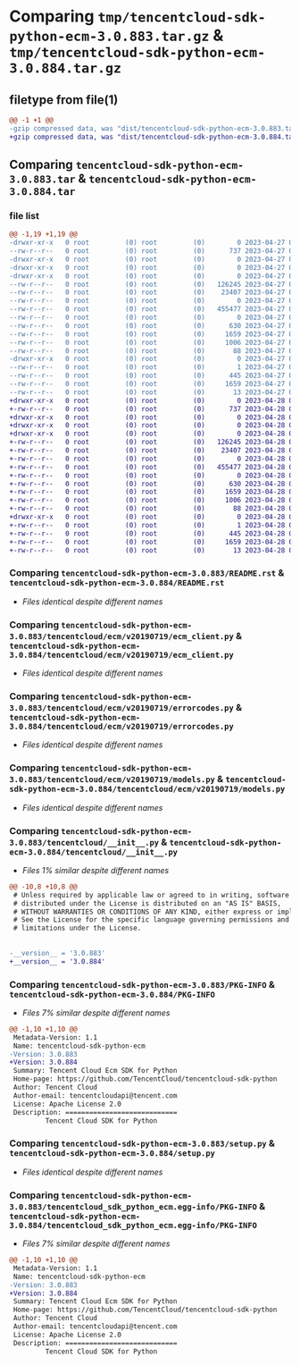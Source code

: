 # Comparing `tmp/tencentcloud-sdk-python-ecm-3.0.883.tar.gz` & `tmp/tencentcloud-sdk-python-ecm-3.0.884.tar.gz`

## filetype from file(1)

```diff
@@ -1 +1 @@
-gzip compressed data, was "dist/tencentcloud-sdk-python-ecm-3.0.883.tar", last modified: Thu Apr 27 00:32:05 2023, max compression
+gzip compressed data, was "dist/tencentcloud-sdk-python-ecm-3.0.884.tar", last modified: Fri Apr 28 02:18:48 2023, max compression
```

## Comparing `tencentcloud-sdk-python-ecm-3.0.883.tar` & `tencentcloud-sdk-python-ecm-3.0.884.tar`

### file list

```diff
@@ -1,19 +1,19 @@
-drwxr-xr-x   0 root         (0) root         (0)        0 2023-04-27 00:32:05.000000 tencentcloud-sdk-python-ecm-3.0.883/
--rw-r--r--   0 root         (0) root         (0)      737 2023-04-27 00:32:05.000000 tencentcloud-sdk-python-ecm-3.0.883/README.rst
-drwxr-xr-x   0 root         (0) root         (0)        0 2023-04-27 00:32:05.000000 tencentcloud-sdk-python-ecm-3.0.883/tencentcloud/
-drwxr-xr-x   0 root         (0) root         (0)        0 2023-04-27 00:32:05.000000 tencentcloud-sdk-python-ecm-3.0.883/tencentcloud/ecm/
-drwxr-xr-x   0 root         (0) root         (0)        0 2023-04-27 00:32:05.000000 tencentcloud-sdk-python-ecm-3.0.883/tencentcloud/ecm/v20190719/
--rw-r--r--   0 root         (0) root         (0)   126245 2023-04-27 00:32:05.000000 tencentcloud-sdk-python-ecm-3.0.883/tencentcloud/ecm/v20190719/ecm_client.py
--rw-r--r--   0 root         (0) root         (0)    23407 2023-04-27 00:32:05.000000 tencentcloud-sdk-python-ecm-3.0.883/tencentcloud/ecm/v20190719/errorcodes.py
--rw-r--r--   0 root         (0) root         (0)        0 2023-04-27 00:32:05.000000 tencentcloud-sdk-python-ecm-3.0.883/tencentcloud/ecm/v20190719/__init__.py
--rw-r--r--   0 root         (0) root         (0)   455477 2023-04-27 00:32:05.000000 tencentcloud-sdk-python-ecm-3.0.883/tencentcloud/ecm/v20190719/models.py
--rw-r--r--   0 root         (0) root         (0)        0 2023-04-27 00:32:05.000000 tencentcloud-sdk-python-ecm-3.0.883/tencentcloud/ecm/__init__.py
--rw-r--r--   0 root         (0) root         (0)      630 2023-04-27 00:32:05.000000 tencentcloud-sdk-python-ecm-3.0.883/tencentcloud/__init__.py
--rw-r--r--   0 root         (0) root         (0)     1659 2023-04-27 00:32:05.000000 tencentcloud-sdk-python-ecm-3.0.883/PKG-INFO
--rw-r--r--   0 root         (0) root         (0)     1006 2023-04-27 00:32:05.000000 tencentcloud-sdk-python-ecm-3.0.883/setup.py
--rw-r--r--   0 root         (0) root         (0)       88 2023-04-27 00:32:05.000000 tencentcloud-sdk-python-ecm-3.0.883/setup.cfg
-drwxr-xr-x   0 root         (0) root         (0)        0 2023-04-27 00:32:05.000000 tencentcloud-sdk-python-ecm-3.0.883/tencentcloud_sdk_python_ecm.egg-info/
--rw-r--r--   0 root         (0) root         (0)        1 2023-04-27 00:32:05.000000 tencentcloud-sdk-python-ecm-3.0.883/tencentcloud_sdk_python_ecm.egg-info/dependency_links.txt
--rw-r--r--   0 root         (0) root         (0)      445 2023-04-27 00:32:05.000000 tencentcloud-sdk-python-ecm-3.0.883/tencentcloud_sdk_python_ecm.egg-info/SOURCES.txt
--rw-r--r--   0 root         (0) root         (0)     1659 2023-04-27 00:32:05.000000 tencentcloud-sdk-python-ecm-3.0.883/tencentcloud_sdk_python_ecm.egg-info/PKG-INFO
--rw-r--r--   0 root         (0) root         (0)       13 2023-04-27 00:32:05.000000 tencentcloud-sdk-python-ecm-3.0.883/tencentcloud_sdk_python_ecm.egg-info/top_level.txt
+drwxr-xr-x   0 root         (0) root         (0)        0 2023-04-28 02:18:48.000000 tencentcloud-sdk-python-ecm-3.0.884/
+-rw-r--r--   0 root         (0) root         (0)      737 2023-04-28 02:18:48.000000 tencentcloud-sdk-python-ecm-3.0.884/README.rst
+drwxr-xr-x   0 root         (0) root         (0)        0 2023-04-28 02:18:48.000000 tencentcloud-sdk-python-ecm-3.0.884/tencentcloud/
+drwxr-xr-x   0 root         (0) root         (0)        0 2023-04-28 02:18:48.000000 tencentcloud-sdk-python-ecm-3.0.884/tencentcloud/ecm/
+drwxr-xr-x   0 root         (0) root         (0)        0 2023-04-28 02:18:48.000000 tencentcloud-sdk-python-ecm-3.0.884/tencentcloud/ecm/v20190719/
+-rw-r--r--   0 root         (0) root         (0)   126245 2023-04-28 02:18:48.000000 tencentcloud-sdk-python-ecm-3.0.884/tencentcloud/ecm/v20190719/ecm_client.py
+-rw-r--r--   0 root         (0) root         (0)    23407 2023-04-28 02:18:48.000000 tencentcloud-sdk-python-ecm-3.0.884/tencentcloud/ecm/v20190719/errorcodes.py
+-rw-r--r--   0 root         (0) root         (0)        0 2023-04-28 02:18:48.000000 tencentcloud-sdk-python-ecm-3.0.884/tencentcloud/ecm/v20190719/__init__.py
+-rw-r--r--   0 root         (0) root         (0)   455477 2023-04-28 02:18:48.000000 tencentcloud-sdk-python-ecm-3.0.884/tencentcloud/ecm/v20190719/models.py
+-rw-r--r--   0 root         (0) root         (0)        0 2023-04-28 02:18:48.000000 tencentcloud-sdk-python-ecm-3.0.884/tencentcloud/ecm/__init__.py
+-rw-r--r--   0 root         (0) root         (0)      630 2023-04-28 02:18:48.000000 tencentcloud-sdk-python-ecm-3.0.884/tencentcloud/__init__.py
+-rw-r--r--   0 root         (0) root         (0)     1659 2023-04-28 02:18:48.000000 tencentcloud-sdk-python-ecm-3.0.884/PKG-INFO
+-rw-r--r--   0 root         (0) root         (0)     1006 2023-04-28 02:18:48.000000 tencentcloud-sdk-python-ecm-3.0.884/setup.py
+-rw-r--r--   0 root         (0) root         (0)       88 2023-04-28 02:18:48.000000 tencentcloud-sdk-python-ecm-3.0.884/setup.cfg
+drwxr-xr-x   0 root         (0) root         (0)        0 2023-04-28 02:18:48.000000 tencentcloud-sdk-python-ecm-3.0.884/tencentcloud_sdk_python_ecm.egg-info/
+-rw-r--r--   0 root         (0) root         (0)        1 2023-04-28 02:18:48.000000 tencentcloud-sdk-python-ecm-3.0.884/tencentcloud_sdk_python_ecm.egg-info/dependency_links.txt
+-rw-r--r--   0 root         (0) root         (0)      445 2023-04-28 02:18:48.000000 tencentcloud-sdk-python-ecm-3.0.884/tencentcloud_sdk_python_ecm.egg-info/SOURCES.txt
+-rw-r--r--   0 root         (0) root         (0)     1659 2023-04-28 02:18:48.000000 tencentcloud-sdk-python-ecm-3.0.884/tencentcloud_sdk_python_ecm.egg-info/PKG-INFO
+-rw-r--r--   0 root         (0) root         (0)       13 2023-04-28 02:18:48.000000 tencentcloud-sdk-python-ecm-3.0.884/tencentcloud_sdk_python_ecm.egg-info/top_level.txt
```

### Comparing `tencentcloud-sdk-python-ecm-3.0.883/README.rst` & `tencentcloud-sdk-python-ecm-3.0.884/README.rst`

 * *Files identical despite different names*

### Comparing `tencentcloud-sdk-python-ecm-3.0.883/tencentcloud/ecm/v20190719/ecm_client.py` & `tencentcloud-sdk-python-ecm-3.0.884/tencentcloud/ecm/v20190719/ecm_client.py`

 * *Files identical despite different names*

### Comparing `tencentcloud-sdk-python-ecm-3.0.883/tencentcloud/ecm/v20190719/errorcodes.py` & `tencentcloud-sdk-python-ecm-3.0.884/tencentcloud/ecm/v20190719/errorcodes.py`

 * *Files identical despite different names*

### Comparing `tencentcloud-sdk-python-ecm-3.0.883/tencentcloud/ecm/v20190719/models.py` & `tencentcloud-sdk-python-ecm-3.0.884/tencentcloud/ecm/v20190719/models.py`

 * *Files identical despite different names*

### Comparing `tencentcloud-sdk-python-ecm-3.0.883/tencentcloud/__init__.py` & `tencentcloud-sdk-python-ecm-3.0.884/tencentcloud/__init__.py`

 * *Files 1% similar despite different names*

```diff
@@ -10,8 +10,8 @@
 # Unless required by applicable law or agreed to in writing, software
 # distributed under the License is distributed on an "AS IS" BASIS,
 # WITHOUT WARRANTIES OR CONDITIONS OF ANY KIND, either express or implied.
 # See the License for the specific language governing permissions and
 # limitations under the License.
 
 
-__version__ = '3.0.883'
+__version__ = '3.0.884'
```

### Comparing `tencentcloud-sdk-python-ecm-3.0.883/PKG-INFO` & `tencentcloud-sdk-python-ecm-3.0.884/PKG-INFO`

 * *Files 7% similar despite different names*

```diff
@@ -1,10 +1,10 @@
 Metadata-Version: 1.1
 Name: tencentcloud-sdk-python-ecm
-Version: 3.0.883
+Version: 3.0.884
 Summary: Tencent Cloud Ecm SDK for Python
 Home-page: https://github.com/TencentCloud/tencentcloud-sdk-python
 Author: Tencent Cloud
 Author-email: tencentcloudapi@tencent.com
 License: Apache License 2.0
 Description: ============================
         Tencent Cloud SDK for Python
```

### Comparing `tencentcloud-sdk-python-ecm-3.0.883/setup.py` & `tencentcloud-sdk-python-ecm-3.0.884/setup.py`

 * *Files identical despite different names*

### Comparing `tencentcloud-sdk-python-ecm-3.0.883/tencentcloud_sdk_python_ecm.egg-info/PKG-INFO` & `tencentcloud-sdk-python-ecm-3.0.884/tencentcloud_sdk_python_ecm.egg-info/PKG-INFO`

 * *Files 7% similar despite different names*

```diff
@@ -1,10 +1,10 @@
 Metadata-Version: 1.1
 Name: tencentcloud-sdk-python-ecm
-Version: 3.0.883
+Version: 3.0.884
 Summary: Tencent Cloud Ecm SDK for Python
 Home-page: https://github.com/TencentCloud/tencentcloud-sdk-python
 Author: Tencent Cloud
 Author-email: tencentcloudapi@tencent.com
 License: Apache License 2.0
 Description: ============================
         Tencent Cloud SDK for Python
```


